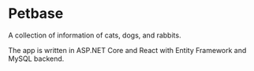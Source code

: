 # Petbase 

A collection of information of cats, dogs, and rabbits. 

The app is written in ASP.NET Core and React with Entity Framework and MySQL backend. 
